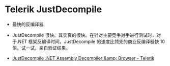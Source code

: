 # Telerik JustDecompile

- 最快的反编译器
- JustDecompile 很快。其实真的很快。在针对主要竞争对手进行测试时，对于.NET 框架反编译时间，JustDecompile 的速度比领先的商业反编译器快 10 倍。试一试，亲自验证结果。

- [JustDecompile .NET Assembly Decompiler &amp;amp; Browser - Telerik](https://www.telerik.com/products/decompiler.aspx)
